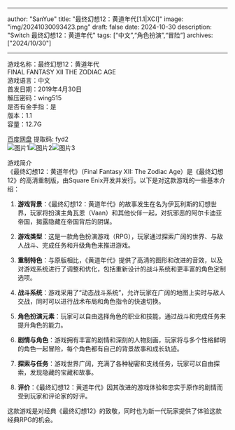 
---
author: "SanYue"
title: "最终幻想12：黄道年代[1.1|XCI]"
image: "img/20241030093423.png"
draft: false
date: 2024-10-30
description: "Switch 最终幻想12：黄道年代"
tags: [“中文”,“角色扮演”,“冒险”]
archives: ["2024/10/30"]

---

游戏名称：最终幻想12：黄道年代   
FINAL FANTASY XII THE ZODIAC AGE    
游戏语言：中文  
首发日期：2019年4月30日  
解压密码：wing515  
是否有金手指：是  
版本：1.1   
容量：12.7G

[百度网盘](https://pan.baidu.com/s/14y9d4yibGRA-0KqrnrVfiA) 提取码: fyd2  
![图片1](img/7722abc39f2c.jpg)![图片2](img/d023697a733c0b.jpg)![图片3](img/e4da005f587.jpg)  

游戏简介  
《最终幻想12：黄道年代》（Final Fantasy XII: The Zodiac Age）是《最终幻想12》的高清重制版，由Square Enix开发并发行。以下是对这款游戏的一些基本介绍：

1. **游戏背景**：《最终幻想12：黄道年代》的故事发生在名为伊瓦利斯的幻想世界，玩家将扮演主角瓦恩（Vaan）和其他伙伴一起，对抗邪恶的阿尔卡迪亚帝国，揭露隐藏在帝国背后的阴谋。

2. **游戏类型**：这是一款角色扮演游戏（RPG），玩家通过探索广阔的世界、与敌人战斗、完成任务和升级角色来推进游戏。

3. **重制特色**：与原版相比，《黄道年代》提供了高清的图形和改进的音效，以及对游戏系统进行了调整和优化，包括重新设计的战斗系统和更丰富的角色定制选项。

4. **战斗系统**：游戏采用了“动态战斗系统”，允许玩家在广阔的地图上实时与敌人交战，同时可以进行战术布局和角色指令的快速切换。

5. **角色扮演元素**：玩家可以自由选择角色的职业和技能，通过战斗和完成任务来提升角色的能力。

6. **剧情与角色**：游戏拥有丰富的剧情和深刻的人物刻画，玩家将与多个性格鲜明的角色一起冒险，每个角色都有自己的背景故事和成长轨迹。

7. **探索与任务**：游戏世界广阔，充满了各种秘密和支线任务，玩家可以自由探索，发现隐藏的宝藏和故事。

8. **评价**：《最终幻想12：黄道年代》因其改进的游戏体验和忠实于原作的剧情而受到玩家和评论家的好评。

这款游戏是对经典《最终幻想12》的致敬，同时也为新一代玩家提供了体验这款经典RPG的机会。
